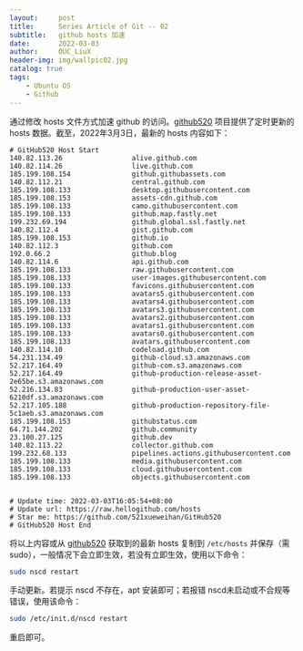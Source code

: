 ```yaml
---
layout:     post
title:      Series Article of Git -- 02
subtitle:   github hosts 加速        
date:       2022-03-03
author:     OUC_LiuX
header-img: img/wallpic02.jpg
catalog: true
tags:
    - Ubuntu OS
    - Github   
---     
```


通过修改 hosts 文件方式加速 github 的访问。[github520](https://github.com/521xueweihan/GitHub520) 项目提供了定时更新的 hosts 数据。截至，2022年3月3日，最新的 hosts 内容如下：           
```
# GitHub520 Host Start
140.82.113.26                 alive.github.com
140.82.114.26                 live.github.com
185.199.108.154               github.githubassets.com
140.82.112.21                 central.github.com
185.199.108.133               desktop.githubusercontent.com
185.199.108.153               assets-cdn.github.com
185.199.108.133               camo.githubusercontent.com
185.199.108.133               github.map.fastly.net
199.232.69.194                github.global.ssl.fastly.net
140.82.112.4                  gist.github.com
185.199.108.153               github.io
140.82.112.3                  github.com
192.0.66.2                    github.blog
140.82.114.6                  api.github.com
185.199.108.133               raw.githubusercontent.com
185.199.108.133               user-images.githubusercontent.com
185.199.108.133               favicons.githubusercontent.com
185.199.108.133               avatars5.githubusercontent.com
185.199.108.133               avatars4.githubusercontent.com
185.199.108.133               avatars3.githubusercontent.com
185.199.108.133               avatars2.githubusercontent.com
185.199.108.133               avatars1.githubusercontent.com
185.199.108.133               avatars0.githubusercontent.com
185.199.108.133               avatars.githubusercontent.com
140.82.114.10                 codeload.github.com
54.231.134.49                 github-cloud.s3.amazonaws.com
52.217.164.49                 github-com.s3.amazonaws.com
52.217.164.49                 github-production-release-asset-2e65be.s3.amazonaws.com
52.216.134.83                 github-production-user-asset-6210df.s3.amazonaws.com
52.217.105.188                github-production-repository-file-5c1aeb.s3.amazonaws.com
185.199.108.153               githubstatus.com
64.71.144.202                 github.community
23.100.27.125                 github.dev
140.82.113.22                 collector.github.com
199.232.68.133                pipelines.actions.githubusercontent.com
185.199.108.133               media.githubusercontent.com
185.199.108.133               cloud.githubusercontent.com
185.199.108.133               objects.githubusercontent.com


# Update time: 2022-03-03T16:05:54+08:00
# Update url: https://raw.hellogithub.com/hosts
# Star me: https://github.com/521xueweihan/GitHub520
# GitHub520 Host End
```         

将以上内容或从 [github520](https://github.com/521xueweihan/GitHub520) 获取到的最新 hosts 复制到 `/etc/hosts` 并保存（需 sudo），一般情况下会立即生效，若没有立即生效，使用以下命令：          
```bash      
sudo nscd restart
```     
手动更新。若提示 nscd 不存在，apt 安装即可；若报错 nscd未启动或不合规等错误，使用该命令：          
```bash   
sudo /etc/init.d/nscd restart
```          
重启即可。     